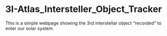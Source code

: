# 3I-Atlas_Intersteller_Object_Tracker
This is a simple webpage showing the 3rd interstellar object “recorded” to enter our solar system. 
